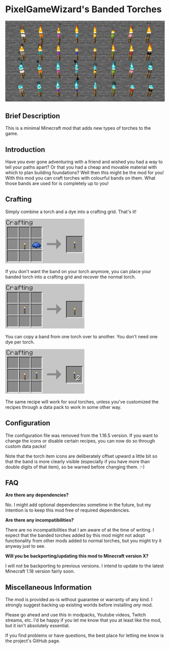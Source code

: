 # PixelGameWizard's Banded Torches

![Picture of banded torches](https://raw.githubusercontent.com/pixelgamewizard/pgwbandedtorches/master/doc/1_16_5/showcase_torches.png "Banded Torches")

## Brief Description

This is a minimal Minecraft mod that adds new types of torches to the game.

## Introduction

Have you ever gone adventuring with a friend and wished you had a way to tell your paths apart? Or that you had a cheap and movable material with which to plan building foundations? Well then this might be the mod for you! With this mod you can craft torches with colourful bands on them. What those bands are used for is completely up to you!

## Crafting

Simply combine a torch and a dye into a crafting grid. That's it!

<img src="https://raw.githubusercontent.com/pixelgamewizard/pgwbandedtorches/master/doc/1_16_5/recipe_creation.png" width="250" height="140" />

If you don't want the band on your torch anymore, you can place your banded torch into a crafting grid and recover the normal torch.

<img src="https://raw.githubusercontent.com/pixelgamewizard/pgwbandedtorches/master/doc/1_16_5/recipe_unband.png" width="250" height="140" />

You can copy a band from one torch over to another. You don't need one dye per torch.

<img src="https://raw.githubusercontent.com/pixelgamewizard/pgwbandedtorches/master/doc/1_16_5/recipe_duplication.png" width="250" height="140" />

The same recipe will work for soul torches, unless you've customized the recipes through a data pack to work in some other way.

## Configuration

The configuration file was removed from the 1.16.5 version. If you want to change the icons or disable certain recipes, you can now do so through custom data packs!

Note that the torch item icons are deliberately offset upward a little bit so that the band is more clearly visible (especially if you have more than double digits of that item), so be warned before changing them. :-)

## FAQ

**Are there any dependencies?**

No. I might add optional dependencies sometime in the future, but my intention is to keep this mod free of required dependencies.

**Are there any incompatibilities?**

There are no incompatibilities that I am aware of at the time of writing. I expect that the banded torches added by this mod might not adopt functionality from other mods added to normal torches, but you might try it anyway just to see.

**Will you be backporting/updating this mod to Minecraft version X?**

I will not be backporting to previous versions. I intend to update to the latest Minecraft 1.18 version fairly soon.

## Miscellaneous Information

The mod is provided as-is without guarantee or warranty of any kind. I strongly suggest backing up existing worlds before installing *any* mod.

Please go ahead and use this in modpacks, Youtube videos, Twitch streams, etc. I'd be happy if you let me know that you at least like the mod, but it isn't absolutely essential.

If you find problems or have questions, the best place for letting me know is the project's GitHub page.

